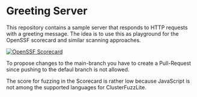 # Greeting Server

This repository contains a sample server that responds to HTTP requests with a greeting message. The idea is to use this as playground for the OpenSSF scorecard and similar scanning approaches. 


[![OpenSSF Scorecard](https://api.scorecard.dev/projects/github.com/eriksven/scorecard-playground/badge)](https://scorecard.dev/viewer/?uri=github.com/eriksven/scorecard-playground)

To propose changes to the main-branch you have to create a Pull-Request since pushing to the defaul branch is not allowed.

The score for fuzzing in the Scorecard is rather low because JavaScript is not among the supported languages for ClusterFuzzLite.